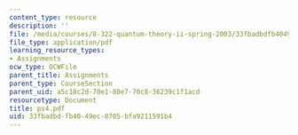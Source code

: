 ```yaml
---
content_type: resource
description: ''
file: /media/courses/8-322-quantum-theory-ii-spring-2003/33fbadbdfb4049ec8705bfa9211591b4_ps4.pdf
file_type: application/pdf
learning_resource_types:
- Assignments
ocw_type: OCWFile
parent_title: Assignments
parent_type: CourseSection
parent_uid: a5c18c2d-70e1-80e7-70c8-36239c1f1acd
resourcetype: Document
title: ps4.pdf
uid: 33fbadbd-fb40-49ec-8705-bfa9211591b4
---
```

